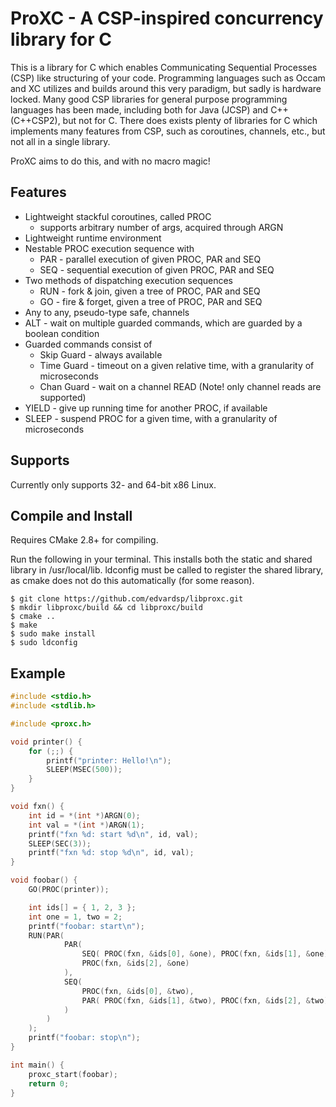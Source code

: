 # ProXC - A CSP-inspired concurrency library for C 

This is a library for C which enables Communicating Sequential Processes (CSP) like structuring of your code. 
Programming languages such as Occam and XC utilizes and builds around this very paradigm, but sadly is hardware locked.
Many good CSP libraries for general purpose programming languages has been made, including both for Java (JCSP) and C++ (C++CSP2), but not for C.
There does exists plenty of libraries for C which implements many features from CSP, such as coroutines, channels, etc., but not all in a single library. 

ProXC aims to do this, and with no macro magic!

## Features

* Lightweight stackful coroutines, called PROC
    * supports arbitrary number of args, acquired through ARGN
* Lightweight runtime environment
* Nestable PROC execution sequence with
    * PAR - parallel execution of given PROC, PAR and SEQ
    * SEQ - sequential execution of given PROC, PAR and SEQ
* Two methods of dispatching execution sequences
    * RUN - fork & join, given a tree of PROC, PAR and SEQ
    * GO - fire & forget, given a tree of PROC, PAR and SEQ
* Any to any, pseudo-type safe, channels
* ALT - wait on multiple guarded commands, which are guarded by a boolean condition
* Guarded commands consist of
    * Skip Guard - always available
    * Time Guard - timeout on a given relative time, with a granularity of microseconds
    * Chan Guard - wait on a channel READ (Note! only channel reads are supported)
* YIELD - give up running time for another PROC, if available
* SLEEP - suspend PROC for a given time, with a granularity of microseconds

## Supports

Currently only supports 32- and 64-bit x86 Linux.

## Compile and Install

Requires CMake 2.8+ for compiling.

Run the following in your terminal. This installs both the static and shared library in /usr/local/lib. ldconfig must be called to register the shared library, as cmake does not do this automatically (for some reason).

    $ git clone https://github.com/edvardsp/libproxc.git
    $ mkdir libproxc/build && cd libproxc/build
    $ cmake ..
    $ make
    $ sudo make install
    $ sudo ldconfig

## Example

```c
#include <stdio.h>
#include <stdlib.h>

#include <proxc.h>

void printer() {
    for (;;) {
        printf("printer: Hello!\n");
        SLEEP(MSEC(500));
    }
}

void fxn() {
    int id = *(int *)ARGN(0);
    int val = *(int *)ARGN(1);
    printf("fxn %d: start %d\n", id, val);
    SLEEP(SEC(3));
    printf("fxn %d: stop %d\n", id, val);
}

void foobar() {
    GO(PROC(printer));

    int ids[] = { 1, 2, 3 };
    int one = 1, two = 2;
    printf("foobar: start\n");
    RUN(PAR(
            PAR(
                SEQ( PROC(fxn, &ids[0], &one), PROC(fxn, &ids[1], &one) ),
                PROC(fxn, &ids[2], &one)
            ),
            SEQ(
                PROC(fxn, &ids[0], &two),
                PAR( PROC(fxn, &ids[1], &two), PROC(fxn, &ids[2], &two) )
            )
        )
    );
    printf("foobar: stop\n");
}

int main() {
    proxc_start(foobar);
    return 0;
}
```
